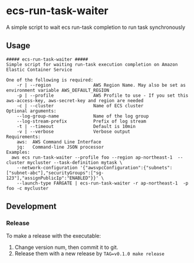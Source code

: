 # ecs-run-task-waiter
A simple script to wait ecs run-task completion to run task synchronously

## Usage

```
##### ecs-run-task-waiter #####
Simple script for waiting run-task execution completion on Amazon Elastic Container Service

One of the following is required:
    -r | --region                AWS Region Name. May also be set as environment variable AWS_DEFAULT_REGION
    -p | --profile               AWS Profile to use - If you set this aws-access-key, aws-secret-key and region are needed
    -c | --cluster               Name of ECS cluster
Optional arguments:
    --log-group-name             Name of the log group
    --log-stream-prefix          Prefix of log stream
    -t | --timeout               Default is 10min
    -v | --verbose               Verbose output
Requirements:
    aws:  AWS Command Line Interface
    jq:   Command-line JSON processor
Examples:
  aws ecs run-task-waiter --profile foo --region ap-northeast-1  --cluster mycluster --task-definition mytask \
    --network-configuration '{"awsvpcConfiguration":{"subnets":["subnet-abc"],"securityGroups":["sg-123"],"assignPublicIp":"ENABLED"}}' \
    --launch-type FARGATE | ecs-run-task-waiter -r ap-northeast-1  -p foo -c mycluster
````

## Development

### Release

To make a release with the executable:

1. Change version num, then commit it to git.
2. Release them with a new release by `TAG=v0.1.0 make release`
